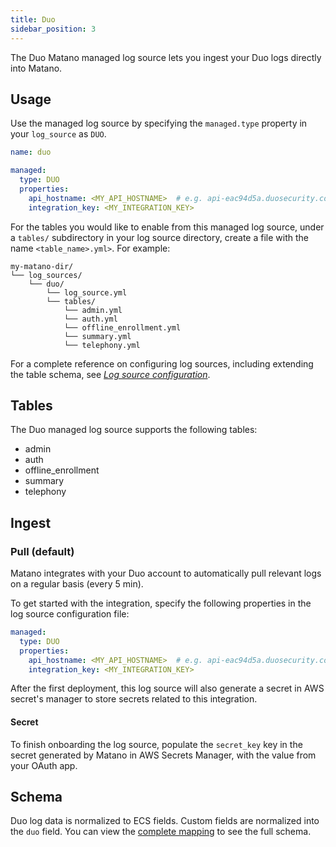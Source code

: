 ```yaml
---
title: Duo
sidebar_position: 3
---
```


The Duo Matano managed log source lets you ingest your Duo logs directly into Matano.

## Usage

Use the managed log source by specifying the `managed.type` property in your `log_source` as `DUO`.

```yml
name: duo

managed:
  type: DUO
  properties:
    api_hostname: <MY_API_HOSTNAME>  # e.g. api-eac94d5a.duosecurity.com
    integration_key: <MY_INTEGRATION_KEY>
```

For the tables you would like to enable from this managed log source, under a `tables/` subdirectory in your log source directory, create a file with the name `<table_name>.yml>`. For example:

```
my-matano-dir/
└── log_sources/
    └── duo/
        └── log_source.yml
        └── tables/
            └── admin.yml
            └── auth.yml
            └── offline_enrollment.yml
            └── summary.yml
            └── telephony.yml
```

For a complete reference on configuring log sources, including extending the table schema, see [_Log source configuration_](../configuration.md).

## Tables

The Duo managed log source supports the following tables:

- admin
- auth
- offline_enrollment
- summary
- telephony

## Ingest

### Pull (default)

Matano integrates with your Duo account to automatically pull relevant logs on a regular basis (every 5 min).

To get started with the integration, specify the following properties in the log source configuration file:

```yml
managed:
  type: DUO
  properties:
    api_hostname: <MY_API_HOSTNAME>  # e.g. api-eac94d5a.duosecurity.com
    integration_key: <MY_INTEGRATION_KEY>
```

After the first deployment, this log source will also generate a secret in AWS secret's manager to store secrets related to this integration.

#### Secret

To finish onboarding the log source, populate the `secret_key` key in the secret generated by Matano in AWS Secrets Manager, with the value from your OAuth app.

## Schema

Duo log data is normalized to ECS fields. Custom fields are normalized into the `duo` field. You can view the [complete mapping][1] to see the full schema.

[1]: https://github.com/matanolabs/matano/blob/main/data/managed/log_sources/duo/tables/